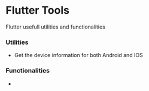 # Flutter Tools
Flutter usefull utilities and functionalities


### Utilities

 - Get the device information for both Android and IOS

### Functionalities
-
<!--stackedit_data:
eyJoaXN0b3J5IjpbLTIwMjA1NTYwM119
-->